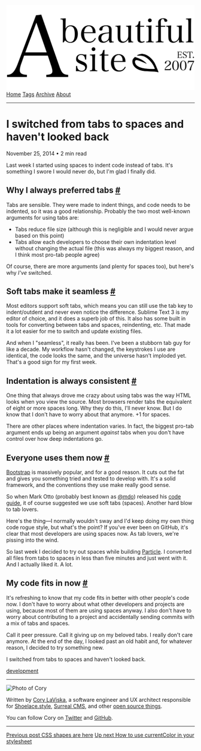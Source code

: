 <a href="../../index.html" class="header-link"><img src="../../images/logos/wordmark.svg" alt="A Beautiful Site" class="wordmark" /></a> <a href="../../index.html" class="nav-item">Home</a> <a href="../../tags/index.html" class="nav-item">Tags</a> <a href="../index.html" class="nav-item">Archive</a> <a href="../../about/index.html" class="nav-item">About</a>

---

# I switched from tabs to spaces and haven't looked back

November 25, 2014 • 2 min read

Last week I started using spaces to indent code instead of tabs. It's something I swore I would never do, but I'm glad I finally did.

## Why I always preferred tabs <a href="#why-i-always-preferred-tabs" class="direct-link">#</a>

Tabs are sensible. They were made to indent things, and code needs to be indented, so it was a good relationship. Probably the two most well-known arguments for using tabs are:

- Tabs reduce file size (although this is negligible and I would never argue based on this point)
- Tabs allow each developers to choose their own indentation level without changing the actual file (this was always my biggest reason, and I think most pro-tab people agree)

Of course, there are more arguments (and plenty for spaces too), but here's why _I've_ switched.

## Soft tabs make it seamless <a href="#soft-tabs-make-it-seamless" class="direct-link">#</a>

Most editors support soft tabs, which means you can still use the tab key to indent/outdent and never even notice the difference. Sublime Text 3 is my editor of choice, and it does a superb job of this. It also has some built in tools for converting between tabs and spaces, reindenting, etc. That made it a lot easier for me to switch and update existing files.

And when I "seamless", it really has been. I've been a stubborn tab guy for like a decade. My workflow hasn't changed, the keystrokes I use are identical, the code looks the same, and the universe hasn't imploded yet. That's a good sign for my first week.

## Indentation is always consistent <a href="#indentation-is-always-consistent" class="direct-link">#</a>

One thing that always drove me crazy about using tabs was the way HTML looks when you view the source. Most browsers render tabs the equivalent of eight or more spaces long. Why they do this, I'll never know. But I do know that I don't have to worry about that anymore. +1 for spaces.

There are other places where indentation varies. In fact, the biggest pro-tab argument ends up being an argument *against* tabs when you don't have control over how deep indentations go.

## Everyone uses them now <a href="#everyone-uses-them-now" class="direct-link">#</a>

[Bootstrap](http://getbootstrap.com/) is massively popular, and for a good reason. It cuts out the fat and gives you something tried and tested to develop with. It's a solid framework, and the conventions they use make really good sense.

So when Mark Otto (probably best known as [@mdo](https://twitter.com/mdo)) released his [code guide](http://codeguide.co/), it of course suggested we use soft tabs (spaces). Another hard blow to tab lovers.

Here's the thing—I normally wouldn't sway and I'd keep doing my own thing code rogue style, but what's the point? If you've ever been on GitHub, it's clear that most developers are using spaces now. As tab lovers, we're pissing into the wind.

So last week I decided to try out spaces while building [Particle](http://www.particle.software/). I converted all files from tabs to spaces in less than five minutes and just went with it. And I actually liked it. A lot.

## My code fits in now <a href="#my-code-fits-in-now" class="direct-link">#</a>

It's refreshing to know that my code fits in better with other people's code now. I don't have to worry about what other developers and projects are using, because most of them are using spaces anyway. I also don't have to worry about contributing to a project and accidentally sending commits with a mix of tabs and spaces.

Call it peer pressure. Call it giving up on my beloved tabs. I really don't care anymore. At the end of the day, I looked past an old habit and, for whatever reason, I decided to try something new.

I switched from tabs to spaces and haven't looked back.

<a href="../../tags/development/index.html" class="post-tag">development</a>

---

<img src="http://0.gravatar.com/avatar/bf1b3b95fd5b096a3592247c29667b33?s=512" alt="Photo of Cory" class="avatar avatar-small" />

Written by [Cory LaViska](../../index-4.html), a software engineer and UX architect responsible for [Shoelace.style](https://shoelace.style/), [Surreal CMS](https://www.surrealcms.com/), and other [open source things](https://github.com/claviska).

You can follow Cory on [Twitter](https://twitter.com/claviska) and [GitHub](https://github.com/claviska).

---

<a href="../css-shapes-are-here/index.html" class="post-nav-previous"><span class="small">Previous post</span> CSS shapes are here</a> <a href="../how-to-use-currentcolor-in-your-stylesheet/index.html" class="post-nav-next"><span class="small">Up next</span> How to use currentColor in your stylesheet</a>
